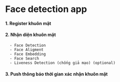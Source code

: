 # Face detection app

#### 1. Register khuôn mặt
#### 2. Nhận diện khuôn mặt
      - Face Detection
      - Face Aligment
      - Face Embedding
      - Face Search
      - Liveness Detection (chống giả mạo) (optional)
#### 3. Push thông báo thời gian xác nhận khuôn mặt
